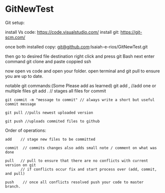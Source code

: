 # GitNewTest
Git setup:

install Vs code:
    https://code.visualstudio.com/
install git:
    https://git-scm.com/

once both installed copy:
    git@github.com:Isaiah-e-rios/GitNewTest.git

then go to desired file destination right click and press git Bash
next enter command git clone and paste coppied ssh

now open vs code and open your folder.
open terminal and git pull to ensure you are up to date.

notable git commands:(Some Please add as learned)
    git add <file name>, <another file name> //add one or multiple files
    git add .  // stages all files for commit
    
    git commit -m "message to commit" // always write a short but useful commit message

    git pull //pulls newest uploaded version

    git push //uploads commited files to github


Order of operations:

    add    // stage new files to be committed

    commit  // commits changes also adds small note / comment on what was done
    
    pull   // pull to ensure that there are no conflicts with current version on git
           // if conflicts occur fix and start process over (add, commit, and pull) 
    
    push    // once all conflicts resolved push your code to master branch.